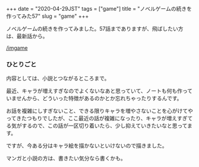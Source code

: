 +++
date = "2020-04-29JST"
tags = ["game"]
title = "ノベルゲームの続きを作ってみた57"
slug = "game"
+++

ノベルゲームの続きを作ってみました。57話までありますが、飛ばしたい方は、最新話から。

[/imgame](/imgame)

### ひとりごと

内容としては、小説とつながるところまで。

最近、キャラが増えすぎなのでよくないなあと思っていて、ノートも何も作っていませんから、どういった特徴があるのかとか忘れちゃったりするんです。

お話を複雑にしすぎないこと、できる限りキャラを増やさないことを心がけてやってきたつもりでしたが、ここ最近の話が複雑になったり、キャラが増えすぎてる気がするので、この話が一区切り着いたら、少し抑えていきたいなと思ってます。

ですが、今ある分はキャラ絵を描かないといけないので描きました。

マンガと小説の方は、書きたい気分なら書くかも。

